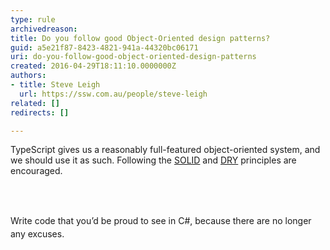 ```yaml
---
type: rule
archivedreason: 
title: Do you follow good Object-Oriented design patterns?
guid: a5e21f87-8423-4821-941a-44320bc06171
uri: do-you-follow-good-object-oriented-design-patterns
created: 2016-04-29T18:11:10.0000000Z
authors:
- title: Steve Leigh
  url: https://ssw.com.au/people/steve-leigh
related: []
redirects: []

---
```



<div><div aria-labelledby="ctl00_PlaceHolderMain_ContentTop_label" style="display&#58;inline;"><p>TypeScript gives us a reasonably full-featured object-oriented system, and we should use it as such. Following the&#160;<a href="https&#58;//en.wikipedia.org/wiki/SOLID_%28object-oriented_design%29%29" target="_blank">SOLID</a>&#160;and&#160;<a href="https&#58;//en.wikipedia.org/wiki/Don%27t_repeat_yourself" target="_blank">DRY</a>​&#160;principles are encouraged.​​​​<br></p></div></div>
<br><excerpt class='endintro'></excerpt><br>
<p>​<span style="line-height&#58;20.8px;">Write code that you’d be proud to see in&#160;</span>C#,<span style="line-height&#58;20.8px;">&#160;because there are no longer any excuses.</span></p>


